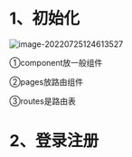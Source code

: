 # 1、初始化

![image-20220725124613527](C:\Users\86151\AppData\Roaming\Typora\typora-user-images\image-20220725124613527.png)

①component放一般组件

②pages放路由组件

③routes是路由表

# 2、登录注册



